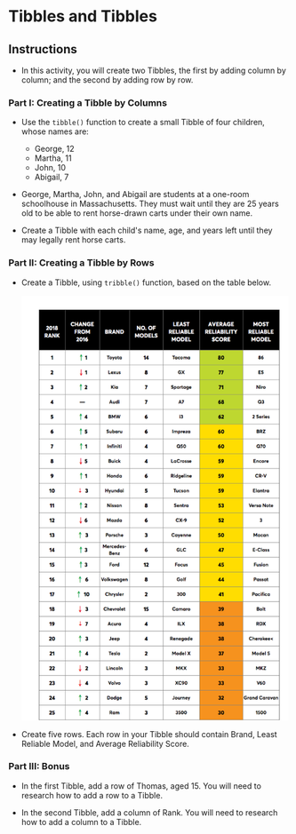 # Tibbles and Tibbles

## Instructions

* In this activity, you will create two Tibbles, the first by adding column by column; and the second by adding row by row.

### Part I: Creating a Tibble by Columns

* Use the `tibble()` function to create a small Tibble of four children, whose names are:

  * George, 12
  * Martha, 11
  * John, 10
  * Abigail, 7

* George, Martha, John, and Abigail are students at a one-room schoolhouse in Massachusetts. They must wait until they are 25 years old to be able to rent horse-drawn carts under their own name.

* Create a Tibble with each child's name, age, and years left until they may legally rent horse carts.

### Part II: Creating a Tibble by Rows

* Create a Tibble, using `tribble()` function, based on the table below.

  ![car_reliability.png](Images/car_reliability.png)

* Create five rows. Each row in your Tibble should contain Brand, Least Reliable Model, and Average Reliability Score.

### Part III: Bonus

* In the first Tibble, add a row of Thomas, aged 15. You will need to research how to add a row to a Tibble.

* In the second Tibble, add a column of Rank. You will need to research how to add a column to a Tibble.
